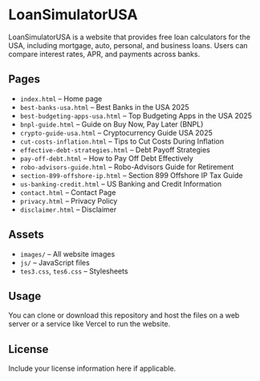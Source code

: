 # LoanSimulatorUSA

LoanSimulatorUSA is a website that provides free loan calculators for the USA, including mortgage, auto, personal, and business loans. Users can compare interest rates, APR, and payments across banks.

## Pages

- `index.html` – Home page
- `best-banks-usa.html` – Best Banks in the USA 2025
- `best-budgeting-apps-usa.html` – Top Budgeting Apps in the USA 2025
- `bnpl-guide.html` – Guide on Buy Now, Pay Later (BNPL)
- `crypto-guide-usa.html` – Cryptocurrency Guide USA 2025
- `cut-costs-inflation.html` – Tips to Cut Costs During Inflation
- `effective-debt-strategies.html` – Debt Payoff Strategies
- `pay-off-debt.html` – How to Pay Off Debt Effectively
- `robo-advisors-guide.html` – Robo-Advisors Guide for Retirement
- `section-899-offshore-ip.html` – Section 899 Offshore IP Tax Guide
- `us-banking-credit.html` – US Banking and Credit Information
- `contact.html` – Contact Page
- `privacy.html` – Privacy Policy
- `disclaimer.html` – Disclaimer

## Assets

- `images/` – All website images
- `js/` – JavaScript files
- `tes3.css`, `tes6.css` – Stylesheets

## Usage

You can clone or download this repository and host the files on a web server or a service like Vercel to run the website.

## License

Include your license information here if applicable.
